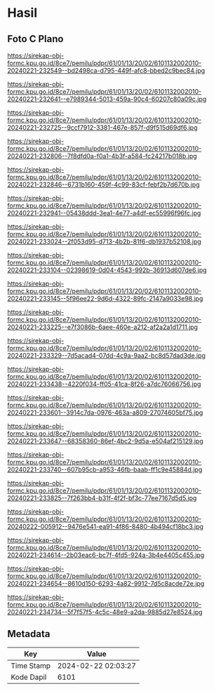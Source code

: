# Hasil

## Foto C Plano

https://sirekap-obj-formc.kpu.go.id/8ce7/pemilu/pdpr/61/01/13/20/02/6101132002010-20240221-232549--bd2498ca-d795-449f-afc8-bbed2c9bec84.jpg

https://sirekap-obj-formc.kpu.go.id/8ce7/pemilu/pdpr/61/01/13/20/02/6101132002010-20240221-232641--e7989344-5013-459a-90c4-60207c80a09c.jpg

https://sirekap-obj-formc.kpu.go.id/8ce7/pemilu/pdpr/61/01/13/20/02/6101132002010-20240221-232725--9ccf7912-3381-467e-857f-d9f515d69df6.jpg

https://sirekap-obj-formc.kpu.go.id/8ce7/pemilu/pdpr/61/01/13/20/02/6101132002010-20240221-232806--7f8dfd0a-f0a1-4b3f-a584-fc24217b018b.jpg

https://sirekap-obj-formc.kpu.go.id/8ce7/pemilu/pdpr/61/01/13/20/02/6101132002010-20240221-232846--6731b160-459f-4c99-83cf-febf2b7d670b.jpg

https://sirekap-obj-formc.kpu.go.id/8ce7/pemilu/pdpr/61/01/13/20/02/6101132002010-20240221-232941--05438ddd-3ea1-4e77-a4df-ec55996f96fc.jpg

https://sirekap-obj-formc.kpu.go.id/8ce7/pemilu/pdpr/61/01/13/20/02/6101132002010-20240221-233024--2f053d95-d713-4b2b-81f6-db1937b52108.jpg

https://sirekap-obj-formc.kpu.go.id/8ce7/pemilu/pdpr/61/01/13/20/02/6101132002010-20240221-233104--02398619-0d04-4543-992b-36913d607de6.jpg

https://sirekap-obj-formc.kpu.go.id/8ce7/pemilu/pdpr/61/01/13/20/02/6101132002010-20240221-233145--5f96ee22-9d6d-4322-89fc-2147a9033e98.jpg

https://sirekap-obj-formc.kpu.go.id/8ce7/pemilu/pdpr/61/01/13/20/02/6101132002010-20240221-233225--e7f3086b-6aee-460e-a212-af2a2a1d1711.jpg

https://sirekap-obj-formc.kpu.go.id/8ce7/pemilu/pdpr/61/01/13/20/02/6101132002010-20240221-233329--7d5acad4-07dd-4c9a-9aa2-bc8d57dad3de.jpg

https://sirekap-obj-formc.kpu.go.id/8ce7/pemilu/pdpr/61/01/13/20/02/6101132002010-20240221-233438--4220f034-ff05-41ca-8f26-a7dc76066756.jpg

https://sirekap-obj-formc.kpu.go.id/8ce7/pemilu/pdpr/61/01/13/20/02/6101132002010-20240221-233601--3914c7da-0976-463a-a809-27074605bf75.jpg

https://sirekap-obj-formc.kpu.go.id/8ce7/pemilu/pdpr/61/01/13/20/02/6101132002010-20240221-233647--68358360-86ef-4bc2-9d5a-e504af215129.jpg

https://sirekap-obj-formc.kpu.go.id/8ce7/pemilu/pdpr/61/01/13/20/02/6101132002010-20240221-233740--607b95cb-a953-46fb-baab-ff1c9e45884d.jpg

https://sirekap-obj-formc.kpu.go.id/8ce7/pemilu/pdpr/61/01/13/20/02/6101132002010-20240221-233825--7f263bb4-b31f-4f2f-bf3c-77ee7167d5d5.jpg

https://sirekap-obj-formc.kpu.go.id/8ce7/pemilu/pdpr/61/01/13/20/02/6101132002010-20240222-005912--9476e541-ea91-4f86-8480-4b494cf18bc3.jpg

https://sirekap-obj-formc.kpu.go.id/8ce7/pemilu/pdpr/61/01/13/20/02/6101132002010-20240221-234614--2b03eac6-bc7f-4fd5-924a-3b4e4405c455.jpg

https://sirekap-obj-formc.kpu.go.id/8ce7/pemilu/pdpr/61/01/13/20/02/6101132002010-20240221-234654--8610d150-6293-4a82-9912-7d5c8acde72e.jpg

https://sirekap-obj-formc.kpu.go.id/8ce7/pemilu/pdpr/61/01/13/20/02/6101132002010-20240221-234734--5f7f57f5-4c5c-48e9-a2da-9885d27e8524.jpg


## Metadata

| Key        | Value               |
| ---------- | ------------------- |
| Time Stamp | 2024-02-22 02:03:27 |
| Kode Dapil | 6101                |



